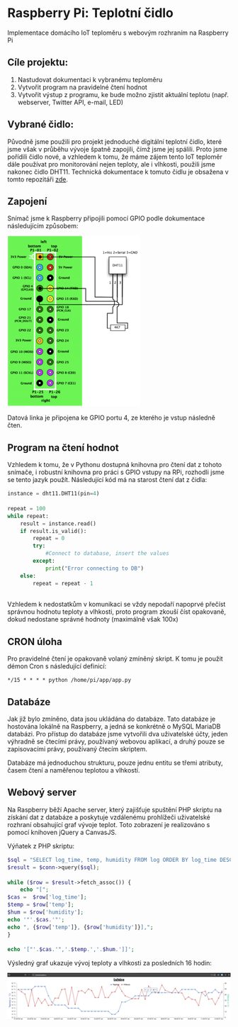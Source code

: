 # Raspberry Pi: Teplotní čidlo
Implementace domácího IoT teploměru s webovým rozhraním na Raspberry Pi

## Cíle projektu:
1) Nastudovat dokumentaci k vybranému teploměru
2) Vytvořit program na pravidelné čtení hodnot
3) Vytvořit výstup z programu, ke bude možno zjistit aktuální teplotu (např. webserver, Twitter API, e-mail, LED)

## Vybrané čidlo:
Původně jsme použili pro projekt jednoduché digitální teplotní čidlo, které jsme však v průběhu vývoje špatně zapojili, čímž jsme jej spálili. Proto jsme pořídili čidlo nové, a vzhledem k tomu, že máme zájem tento IoT teploměr dále používat pro monitorování nejen teploty, ale i vlhkosti, použili jsme nakonec čidlo DHT11.
Technická dokumentace k tomuto čidlu je obsažena v tomto repozitáři [zde](DHT11.pdf).

## Zapojení
Snímač jsme k Raspberry připojili pomocí GPIO podle dokumentace následujícím způsobem:

![Schéma zapojení DHT11 do Raspberry Pi](DHT11_zapojeni.png)

Datová linka je připojena ke GPIO portu 4, ze kterého je vstup následně čten.

## Program na čtení hodnot
Vzhledem k tomu, že v Pythonu dostupná knihovna pro čtení dat z tohoto snímače, i robustní knihovna pro práci s GPIO vstupy na RPi, rozhodli jsme se tento jazyk použít. Následující kód má na starost čtení dat z čidla:

```python
instance = dht11.DHT11(pin=4)

repeat = 100
while repeat:
    result = instance.read()
    if result.is_valid():
        repeat = 0
        try:
            #Connect to database, insert the values
        except:
            print("Error connecting to DB")
    else:
        repeat = repeat - 1
        
```

Vzhledem k nedostatkům v komunikaci se vždy nepodaří napoprvé přečíst správnou hodnotu teploty a vlhkosti, proto program zkouší číst opakovaně, dokud nedostane správné hodnoty (maximálně však 100x)

## CRON úloha
Pro pravidelné čtení je opakovaně volaný zmíněný skript. K tomu je použit démon Cron s následující definicí:
```
*/15 * * * * python /home/pi/app/app.py
```
## Databáze
Jak již bylo zmíněno, data jsou ukládána do databáze. Tato databáze je hostována lokálně na Raspberry, a jedná se konkrétně o MySQL MariaDB databázi.
Pro přístup do databáze jsme vytvořili dva uživatelské účty, jeden výhradně se čtecími právy, používaný webovou aplikací, a druhý pouze se zapisovacími právy, používaný čtecím skriptem.

Databáze má jednoduchou strukturu, pouze jednu entitu se třemi atributy, časem čtení a naměřenou teplotou a vlhkostí.

## Webový server

Na Raspberry běží Apache server, který zajišťuje spuštění PHP skriptu na získání dat z databáze a poskytuje vzdálenému prohlížeči uživatelské rozhraní obsahující graf vývoje teplot. Toto zobrazení je realizováno s pomocí knihoven jQuery a CanvasJS.

Výňatek z PHP skriptu:
```PHP
$sql = "SELECT log_time, temp, humidity FROM log ORDER BY log_time DESC  LIMIT 0, 60";
$result = $conn->query($sql);

while ($row = $result->fetch_assoc()) {
    echo "[";
$cas =  $row['log_time'];
$temp = $row['temp'];
$hum = $row['humidity'];
echo '"'.$cas.'"';
echo ", {$row['temp']}, {$row['humidity']}],";
}

echo '["'.$cas.'",'.$temp.','.$hum.']]';
```

Výsledný graf ukazuje vývoj teploty a vlhkosti za posledních 16 hodin:

![Graf vývoje hodnot](temp_graf.PNG)
